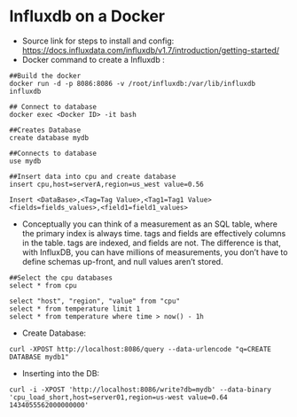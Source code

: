 # Influxdb on a Docker 
- Source link for steps to install and config: https://docs.influxdata.com/influxdb/v1.7/introduction/getting-started/
- Docker command to create a Influxdb :

```
##Build the docker 
docker run -d -p 8086:8086 -v /root/influxdb:/var/lib/influxdb influxdb

## Connect to database
docker exec <Docker ID> -it bash

##Creates Database
create database mydb

##Connects to database
use mydb

##Insert data into cpu and create database
insert cpu,host=serverA,region=us_west value=0.56

Insert <DataBase>,<Tag=Tag Value>,<Tag1=Tag1 Value> <fields=fields_values>,<field1=field1_values>

```

- Conceptually you can think of a measurement as an SQL table, where the primary index is always time. tags and fields are effectively columns in the table. tags are indexed, and fields are not. The difference is that, with InfluxDB, you can have millions of measurements, you don’t have to define schemas up-front, and null values aren’t stored.

```
##Select the cpu databases
select * from cpu

select "host", "region", "value" from "cpu"
select * from temperature limit 1
select * from temperature where time > now() - 1h
```

- Create Database:

```
curl -XPOST http://localhost:8086/query --data-urlencode "q=CREATE DATABASE mydb1"
```

- Inserting into the DB:
```
curl -i -XPOST 'http://localhost:8086/write?db=mydb' --data-binary 'cpu_load_short,host=server01,region=us-west value=0.64 1434055562000000000'
```
